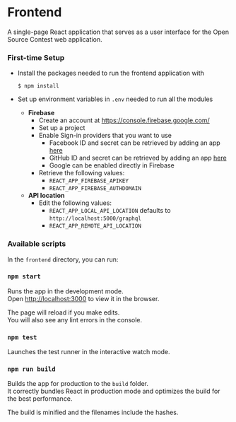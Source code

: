 # Frontend

A single-page React application that serves as a user interface for the Open Source Contest web application.

### First-time Setup

* Install the packages needed to run the frontend application with<br>
  ```
  $ npm install
  ```

* Set up environment variables in `.env` needed to run all the modules
  * **Firebase**
    * Create an account at https://console.firebase.google.com/
    * Set up a project
    * Enable Sign-in providers that you want to use
      * Facebook ID and secret can be retrieved by adding an app [here](https://developers.facebook.com/apps)
      * GitHub ID and secret can be retrieved by adding an app [here](https://github.com/settings/developers)
      * Google can be enabled directly in Firebase
    * Retrieve the following values:
      * `REACT_APP_FIREBASE_APIKEY`
      * `REACT_APP_FIREBASE_AUTHDOMAIN`
  * **API location**
    * Edit the following values:
      * `REACT_APP_LOCAL_API_LOCATION` defaults to `http://localhost:5000/graphql`
      * `REACT_APP_REMOTE_API_LOCATION`

### Available scripts

In the `frontend` directory, you can run:

### `npm start`

Runs the app in the development mode.<br>
Open [http://localhost:3000](http://localhost:3000) to view it in the browser.

The page will reload if you make edits.<br>
You will also see any lint errors in the console.

### `npm test`

Launches the test runner in the interactive watch mode.<br>

### `npm run build`

Builds the app for production to the `build` folder.<br>
It correctly bundles React in production mode and optimizes the build for the best performance.

The build is minified and the filenames include the hashes.<br>
